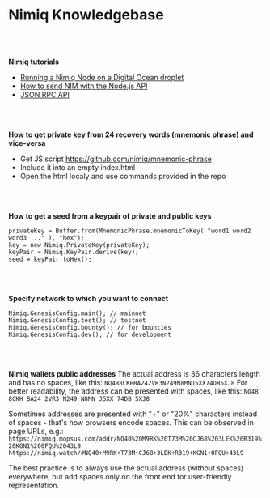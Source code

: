 # Nimiq Knowledgebase
<br>
<br>

**Nimiq tutorials**

* [Running a Nimiq Node on a Digital Ocean droplet](https://gist.github.com/rlafranchi/6a1772c07c1eccafe2f21f784632504d)
* [How to send NIM with the Node.js API](https://nimiq.community/blog/sending-nim-with-the-api/)
* [JSON RPC API](https://github.com/nimiq-network/core/wiki/JSON-RPC-API)
<br>
<br>

**How to get private key from 24 recovery words (mnemonic phrase) and vice-versa**

- Get JS script https://github.com/nimiq/mnemonic-phrase
- Include it into an empty index.html
- Open the html localy and use commands provided in the repo
<br>
<br>

**How to get a seed from a keypair of private and public keys**

    privateKey = Buffer.from(MnemonicPhrase.mnemonicToKey( "word1 word2 word3 ..." ), "hex");
    key = new Nimiq.PrivateKey(privateKey);
    keyPair = Nimiq.KeyPair.derive(key);
    seed = keyPair.toHex();
<br>
<br>

**Specify network to which you want to connect**

    Nimiq.GenesisConfig.main(); // mainnet
    Nimiq.GenesisConfig.test(); // testnet
    Nimiq.GenesisConfig.bounty(); // for bounties
    Nimiq.GenesisConfig.dev(); // for development
<br>
<br>

**Nimiq wallets public addresses**
The actual address is 36 characters length and has no spaces, like this: `NQ488CKHBA242VR3N249N8MNJ5XX74DB5XJ8`
For better readability, the address can be presented with spaces, like this: `NQ48 8CKH BA24 2VR3 N249 N8MN J5XX 74DB 5XJ8`

Sometimes addresses are presented with "+" or "20%" characters instead of spaces - that's how browsers encode spaces. This can be observed in page URLs, e.g.:
`https://nimiq.mopsus.com/addr/NQ40%20M9RK%20T73M%20CJ68%203LEK%20R319%20KGN1%200FQU%2043L9`
`https://nimiq.watch/#NQ40+M9RK+T73M+CJ68+3LEK+R319+KGN1+0FQU+43L9`

The best practice is to always use the actual address (without spaces) everywhere, but add spaces only on the front end for user-friendly representation.
